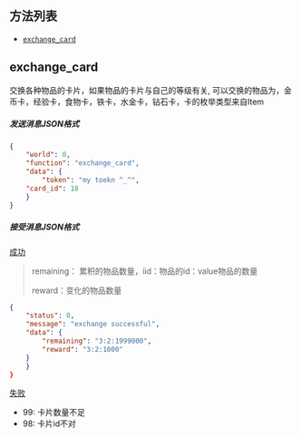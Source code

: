 ## 方法列表
* [`exchange_card`](##exchange_card)

## exchange_card
交换各种物品的卡片，如果物品的卡片与自己的等级有关, 可以交换的物品为，金币卡，经验卡，食物卡，铁卡，水金卡，钻石卡，卡的枚举类型来自Item
##### 发送消息JSON格式
```json
{
	"world": 0, 
	"function": "exchange_card",
	"data": {
		"token": "my toekn ^_^",
    "card_id": 18
	}
}
```
##### 接受消息JSON格式
[成功]()

> remaining： 累积的物品数量，iid：物品的id：value物品的数量
>
> reward：变化的物品数量
```json
{
	"status": 0,
	"message": "exchange successful",
	"data": {
		"remaining": "3:2:1999000",
		"reward": "3:2:1000"
    }
	}
} 
```
[失败]()

* 99: 卡片数量不足
* 98: 卡片id不对

